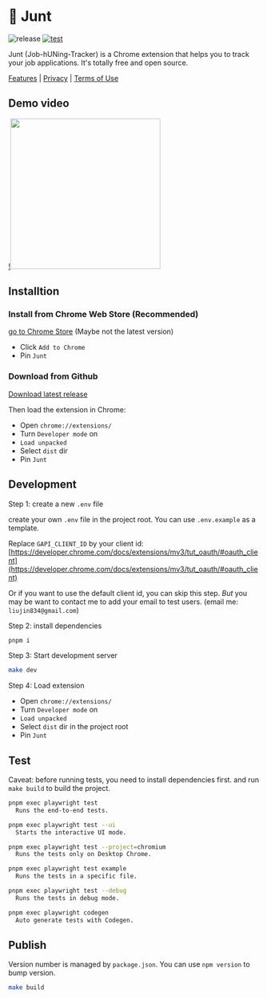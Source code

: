 # 🚀 Junt

![release](https://github.com/jianxuan-li/junt/actions/workflows/release.yml/badge.svg)
[![test](https://github.com/Jianxuan-Li/junt/actions/workflows/playwright.yml/badge.svg)](https://github.com/Jianxuan-Li/junt/actions)

Junt (Job-hUNing-Tracker) is a Chrome extension that helps you to track your job applications. It's totally free and open source.

[Features](docs/features.md) | [Privacy](docs/privacy.md) | [Terms of Use](docs/terms.md)

## Demo video

[!<img src="https://img.youtube.com/vi/HG1Om96V4xc/hqdefault.jpg" width="300" />](https://youtu.be/HG1Om96V4xc)

## Installtion

### Install from Chrome Web Store (Recommended)

[go to Chrome Store](https://chrome.google.com/webstore/detail/junt/ofgimnfoihdgacaommcakoeldinmjdma) (Maybe not the latest version)

- Click `Add to Chrome`
- Pin `Junt`

### Download from Github

[Download latest release](https://github.com/Jianxuan-Li/junt/releases)

Then load the extension in Chrome:

- Open `chrome://extensions/`
- Turn `Developer mode` on
- `Load unpacked`
- Select `dist` dir
- Pin `Junt`

## Development

Step 1: create a new `.env` file

create your own `.env` file in the project root. You can use `.env.example` as a template.

Replace `GAPI_CLIENT_ID` by your client id: [https://developer.chrome.com/docs/extensions/mv3/tut_oauth/#oauth_client](https://developer.chrome.com/docs/extensions/mv3/tut_oauth/#oauth_client)

Or if you want to use the default client id, you can skip this step. _But_ you may be want to contact me to add your email to test users. (email me: `liujin834@gmail.com`)

Step 2: install dependencies

```bash
pnpm i
```

Step 3: Start development server

```bash
make dev
```

Step 4: Load extension

- Open `chrome://extensions/`
- Turn `Developer mode` on
- `Load unpacked`
- Select `dist` dir in the project root
- Pin `Junt`

## Test

Caveat: before running tests, you need to install dependencies first. and run `make build` to build the project.

```bash
pnpm exec playwright test
  Runs the end-to-end tests.

pnpm exec playwright test --ui
  Starts the interactive UI mode.

pnpm exec playwright test --project=chromium
  Runs the tests only on Desktop Chrome.

pnpm exec playwright test example
  Runs the tests in a specific file.

pnpm exec playwright test --debug
  Runs the tests in debug mode.

pnpm exec playwright codegen
  Auto generate tests with Codegen.
```

## Publish

Version number is managed by `package.json`. You can use `npm version` to bump version.

```bash
make build
```
